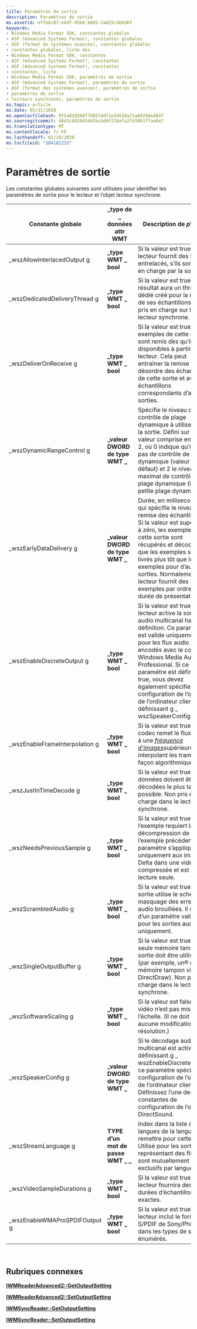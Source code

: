 ```yaml
---
title: Paramètres de sortie
description: Paramètres de sortie
ms.assetid: effe6c07-e6df-45b0-b865-2a025c466d6f
keywords:
- Windows Media Format SDK, constantes globales
- ASF (Advanced Systems Format), constantes globales
- ASF (format de systèmes avancés), constantes globales
- constantes globales, liste des
- Windows Media Format SDK, constantes
- ASF (Advanced Systems Format), constantes
- ASF (Advanced Systems Format), constantes
- constantes, liste
- Windows Media Format SDK, paramètres de sortie
- ASF (Advanced Systems Format), paramètres de sortie
- ASF (format des systèmes avancés), paramètres de sortie
- paramètres de sortie
- lecteurs synchrones, paramètres de sortie
ms.topic: article
ms.date: 05/31/2018
ms.openlocfilehash: 9f5a02d508f76057dd72e34558a7ca8d29de4847
ms.sourcegitcommit: 48d1c892045445bcbd0f22bafa2fd3861ffaa6e7
ms.translationtype: MT
ms.contentlocale: fr-FR
ms.lasthandoff: 02/19/2020
ms.locfileid: "104101233"
---
```

# <a name="output-settings"></a>Paramètres de sortie

Les constantes globales suivantes sont utilisées pour identifier les paramètres de sortie pour le lecteur et l’objet lecteur synchrone.



| Constante globale                | \_type de \_ données attr WMT  | Description de *pValue*                                                                                                                                                                                                                                                                                                    |
|--------------------------------|----------------------|----------------------------------------------------------------------------------------------------------------------------------------------------------------------------------------------------------------------------------------------------------------------------------------------------------------------------|
| \_wszAllowInterlacedOutput g    | **\_type WMT \_ bool**  | Si la valeur est true, le lecteur fournit des frames entrelacés, s’ils sont pris en charge par la sortie.                                                                                                                                                                                                                                            |
| \_wszDedicatedDeliveryThread g  | **\_type WMT \_ bool**  | Si la valeur est true, ce résultat aura un thread dédié créé pour la remise de ses échantillons. Non pris en charge sur le lecteur synchrone.                                                                                                                                                                                            |
| \_wszDeliverOnReceive g         | **\_type WMT \_ bool**  | Si la valeur est true, les exemples de cette sortie sont remis dès qu’ils sont disponibles à partir du lecteur. Cela peut entraîner la remise dans le désordre des échantillons de cette sortie et avant les échantillons correspondants d’autres sorties.                                                                                            |
| \_wszDynamicRangeControl g      | **\_valeur DWORD de type WMT \_** | Spécifie le niveau de contrôle de plage dynamique à utiliser pour la sortie. Défini sur une valeur comprise entre 0 et 2, où 0 indique qu’il n’y a pas de contrôle de plage dynamique (valeur par défaut) et 2 le niveau maximal de contrôle de plage dynamique (la plus petite plage dynamique).                                                                                |
| \_wszEarlyDataDelivery g        | **\_valeur DWORD de type WMT \_** | Durée, en millisecondes, qui spécifie le niveau de remise des échantillons. Si la valeur est supérieure à zéro, les exemples de cette sortie sont récupérés et décodés afin que les exemples soient livrés plus tôt que les exemples pour d’autres sorties. Normalement, le lecteur fournit des exemples par ordre de durée de présentation.         |
| \_wszEnableDiscreteOutput g     | **\_type WMT \_ bool**  | Si la valeur est true, le lecteur active la sortie audio multicanal haute définition. Ce paramètre est valide uniquement pour les flux audio encodés avec le codec Windows Media Audio 9 Professional. Si ce paramètre est défini sur true, vous devez également spécifier la configuration de l’orateur de l’ordinateur client en définissant g \_ wszSpeakerConfig. |
| \_wszEnableFrameInterpolation g | **\_type WMT \_ bool**  | Si la valeur est true, le codec remet le flux vidéo à une [*fréquence d’images*](wmformat-glossary.md)supérieure, en interpolant les trames de façon algorithmique.                                                                                                                                                          |
| \_wszJustInTimeDecode g         | **\_type WMT \_ bool**  | Si la valeur est true, les données doivent être décodées le plus tard possible. Non pris en charge dans le lecteur synchrone.                                                                                                                                                                                                                            |
| \_wszNeedsPreviousSample g      | **\_type WMT \_ bool**  | Si la valeur est true, l’exemple requiert la décompression de l’exemple précédent. Ce paramètre s’applique uniquement aux images Delta dans une vidéo compressée et est en lecture seule.                                                                                                                                                                       |
| \_wszScrambledAudio g           | **\_type WMT \_ bool**  | Si la valeur est true, cette sortie utilise le schéma de masquage des erreurs audio brouillées. Il s’agit d’un paramètre valide pour les sorties audio uniquement.                                                                                                                                                                                                |
| \_wszSingleOutputBuffer g       | **\_type WMT \_ bool**  | Si la valeur est true, une seule mémoire tampon de sortie doit être utilisée (par exemple, un® de mémoire tampon vidéo de DirectDraw). Non pris en charge dans le lecteur synchrone.                                                                                                                                                                                           |
| \_wszSoftwareScaling g          | **\_type WMT \_ bool**  | Si la valeur est false, la vidéo n’est pas mise à l’échelle. (Il ne doit y avoir aucune modification de la résolution.)                                                                                                                                                                                                                                                |
| \_wszSpeakerConfig g            | **\_valeur DWORD de type WMT \_** | Si le décodage audio multicanal est activé en définissant g \_ wszEnableDiscreteOutput, ce paramètre spécifie la configuration de l’orateur de l’ordinateur client. Définissez l’une des constantes de configuration de l’orateur DirectSound.                                                                                                   |
| \_wszStreamLanguage g           | **TYPE d’un mot de passe WMT \_ \_**  | Index dans la liste de langues de la langue à remettre pour cette sortie. Utilisé pour les sorties représentant des flux qui sont mutuellement exclusifs par langue.                                                                                                                                                                      |
| \_wszVideoSampleDurations g     | **\_type WMT \_ bool**  | Si la valeur est true, le lecteur fournira des durées d’échantillonnage exactes.                                                                                                                                                                                                                                                                |
| \_wszEnableWMAProSPDIFOutput g  | **\_type WMT \_ bool**  | Si la valeur est true, le lecteur inclut le format S/PDIF de Sony/Phillips dans les types de sortie énumérés.                                                                                                                                                                                                       |



 

## <a name="related-topics"></a>Rubriques connexes

<dl> <dt>

[**IWMReaderAdvanced2::GetOutputSetting**](/previous-versions/windows/desktop/api/Wmsdkidl/nf-wmsdkidl-iwmreaderadvanced2-getoutputsetting)
</dt> <dt>

[**IWMReaderAdvanced2::SetOutputSetting**](/previous-versions/windows/desktop/api/Wmsdkidl/nf-wmsdkidl-iwmreaderadvanced2-setoutputsetting)
</dt> <dt>

[**IWMSyncReader::GetOutputSetting**](/previous-versions/windows/desktop/api/Wmsdkidl/nf-wmsdkidl-iwmsyncreader-getoutputsetting)
</dt> <dt>

[**IWMSyncReader::SetOutputSetting**](/previous-versions/windows/desktop/api/Wmsdkidl/nf-wmsdkidl-iwmsyncreader-setoutputsetting)
</dt> </dl>

 

 




